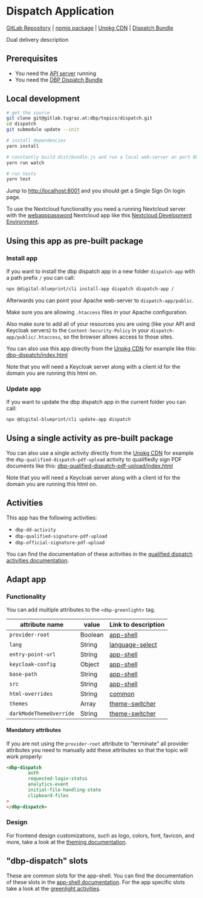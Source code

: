 # Dispatch Application

[GitLab Repository](https://gitlab.tugraz.at/dbp/dual-delivery/dispatch) |
[npmjs package](https://www.npmjs.com/package/@dbp-topics/dispatch) |
[Unpkg CDN](https://unpkg.com/browse/@dbp-topics/dispatch/) |
[Dispatch Bundle](https://gitlab.tugraz.at/dbp/dual-delivery/api-dual-delivery-bundle)

Dual delivery description

## Prerequisites

- You need the [API server](https://gitlab.tugraz.at/dbp/relay/dbp-relay-server-template) running
- You need the [DBP Dispatch Bundle](https://gitlab.tugraz.at/dbp/dual-delivery/dbp-relay-dispatch-bundle)

## Local development

```bash
# get the source
git clone git@gitlab.tugraz.at:dbp/topics/dispatch.git
cd dispatch
git submodule update --init

# install dependencies
yarn install

# constantly build dist/bundle.js and run a local web-server on port 8001 
yarn run watch

# run tests
yarn test
```

Jump to <http://localhost:8001> and you should get a Single Sign On login page.

To use the Nextcloud functionality you need a running Nextcloud server with the
[webapppassword](https://gitlab.tugraz.at/DBP/Middleware/Nextcloud/webapppassword) Nextcloud app like this
[Nextcloud Development Environment](https://gitlab.tugraz.at/DBP/Middleware/Nextcloud/webapppassword/-/tree/master/docker).

## Using this app as pre-built package

### Install app

If you want to install the dbp dispatch app in a new folder `dispatch-app` with a path prefix `/` you can call:

```bash
npx @digital-blueprint/cli install-app dispatch dispatch-app /
```

Afterwards you can point your Apache web-server to `dispatch-app/public`.

Make sure you are allowing `.htaccess` files in your Apache configuration.

Also make sure to add all of your resources you are using (like your API and Keycloak servers) to the
`Content-Security-Policy` in your `dispatch-app/public/.htaccess`, so the browser allows access to those sites.

You can also use this app directly from the [Unpkg CDN](https://unpkg.com/browse/@dbp-topics/dispatch/)
for example like this: [dbp-dispatch/index.html](https://gitlab.tugraz.at/dbp/dual-delivery/dispatch/-/tree/master/examples/dbp-dispatch/index.html)

Note that you will need a Keycloak server along with a client id for the domain you are running this html on.

### Update app

If you want to update the dbp dispatch app in the current folder you can call:

```bash
npx @digital-blueprint/cli update-app dispatch
```

## Using a single activity as pre-built package

You can also use a single activity directly from the [Unpkg CDN](https://unpkg.com/browse/@dbp-topics/dispatch/)
for example the `dbp-qualified-dispatch-pdf-upload` activity to qualifiedly sign PDF documents like this:
[dbp-qualified-dispatch-pdf-upload/index.html](https://gitlab.tugraz.at/dbp/dual-delivery/dispatch/-/tree/master/examples/dbp-qualified-dispatch-pdf-upload/index.html)

Note that you will need a Keycloak server along with a client id for the domain you are running this html on.

## Activities

This app has the following activities:
- `dbp-dd-activity`
- `dbp-qualified-signature-pdf-upload`
- `dbp-official-signature-pdf-upload`

You can find the documentation of these activities in the [qualified dispatch activities documentation](https://gitlab.tugraz.at/dbp/dual-delivery/dispatch/-/tree/master/src).

## Adapt app

### Functionality

You can add multiple attributes to the `<dbp-greenlight>` tag.

| attribute name | value | Link to description |
|----------------|-------| ------------|
| `provider-root` | Boolean | [app-shell](https://gitlab.tugraz.at/dbp/web-components/toolkit/-/tree/master/packages/app-shell#attributes) |
| `lang`         | String | [language-select](https://gitlab.tugraz.at/dbp/web-components/toolkit/-/tree/master/packages/language-select#attributes) | 
| `entry-point-url` | String | [app-shell](https://gitlab.tugraz.at/dbp/web-components/toolkit/-/tree/master/packages/app-shell#attributes) |
| `keycloak-config` | Object | [app-shell](https://gitlab.tugraz.at/dbp/web-components/toolkit/-/tree/master/packages/app-shell#attributes) |
| `base-path` | String | [app-shell](https://gitlab.tugraz.at/dbp/web-components/toolkit/-/tree/master/packages/app-shell#attributes) |
| `src` | String | [app-shell](https://gitlab.tugraz.at/dbp/web-components/toolkit/-/tree/master/packages/app-shell#attributes) |
| `html-overrides` | String | [common](https://gitlab.tugraz.at/dbp/web-components/toolkit/-/tree/master/packages/common#overriding-slots-in-nested-web-components) |
| `themes` | Array | [theme-switcher](https://gitlab.tugraz.at/dbp/web-components/toolkit/-/tree/master/packages/theme-switcher#themes-attribute) |
| `darkModeThemeOverride` | String | [theme-switcher](https://gitlab.tugraz.at/dbp/web-components/toolkit/-/tree/master/packages/theme-switcher#themes-attribute) |

#### Mandatory attributes

If you are not using the `provider-root` attribute to "terminate" all provider attributes
you need to manually add these attributes so that the topic will work properly:

```html
<dbp-dispatch
        auth
        requested-login-status
        analytics-event
        initial-file-handling-state
        clipboard-files
>
</dbp-dispatch>
```

### Design

For frontend design customizations, such as logo, colors, font, favicon, and more, take a look at the [theming documentation](https://dbp-demo.tugraz.at/dev-guide/frontend/theming/).

## "dbp-dispatch" slots

These are common slots for the app-shell. You can find the documentation of these slots in the [app-shell documentation](https://gitlab.tugraz.at/dbp/web-components/toolkit/-/tree/master/packages/app-shell).
For the app specific slots take a look at the [greenlight activities](https://gitlab.tugraz.at/dbp/dual-delivery/dispatch/-/tree/master/src).
